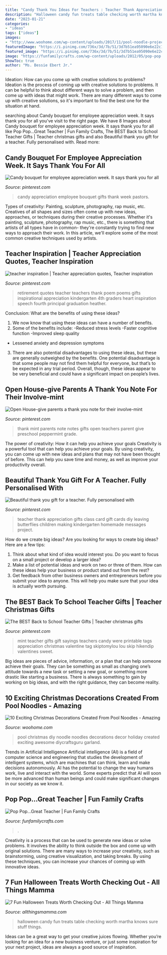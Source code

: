 ```yaml
---
title: "Candy Thank You Ideas For Teachers : Teacher Thank Appreciation Gifts Class Card Gift Cards Diy Leaving Butterflies Children Making Kindergarten Homemade Messages Project"
description: "Halloween candy fun treats table checking worth martha knows sure stuff things"
date: "2023-01-21"
categories:
- "ideas"
tags: ["ideas"]
images:
- "http://www.woohome.com/wp-content/uploads/2017/11/pool-noodle-projects-for-christmas-10.jpg"
featuredImage: "https://i.pinimg.com/736x/3d/7b/51/3d7b51ea95090e6e22c1dd180de16a00--thank-you-gifts-thank-you-notes.jpg?b=t"
featured_image: "https://i.pinimg.com/736x/3d/7b/51/3d7b51ea95090e6e22c1dd180de16a00--thank-you-gifts-thank-you-notes.jpg?b=t"
image: "https://funfamilycrafts.com/wp-content/uploads/2012/05/pop-pop.jpg"
ShowToc: true
author: "Ms. Bessie Ebert Jr."
---
```



Ideation: How can you come up with creative solutions to problems?
Ideation is the process of coming up with creative solutions to problems. It can be helpful to think about different ways to solve a problem, and then come up with ideas that might work. There are many different ways to come up with creative solutions, so it's important to find the best one for the situation at hand.

	

		
searching about Candy bouquet for employee appreciation week. It says thank you for all you've visit to the right page. We have 8 Images about Candy bouquet for employee appreciation week. It says thank you for all like Pop Pop…Great Teacher | Fun Family Crafts, The BEST Back to School Teacher Gifts | Teacher christmas gifts and also Beautiful thank you gift for a teacher. Fully personalised with. Read more:
		
    
## Candy Bouquet For Employee Appreciation Week. It Says Thank You For All

<img loading=lazy src="https://i.pinimg.com/736x/ad/d1/43/add1435b290449394e90bd07b604154d--employee-appreciation-candy-bouquet.jpg" onerror="this.onerror=null;this.src='https://tse4.mm.bing.net/th?id=OIP.0iM3Qo7YSJ_bWugA3GK1lwDYEg&amp;pid=15.1';" alt="Candy bouquet for employee appreciation week. It says thank you for all">

_Source: pinterest.com_

>candy appreciation employee bouquet gifts thank week pastors. 

	

Types of creativity: Painting, sculpture, photography, rap music, etc.
Creatives of all shapes and sizes often come up with new ideas, approaches, or techniques during their creative processes. Whether it's painting, sculpture, photography, rap music, etc., there is something that artists of all types have in common- they're constantly trying to find new ways to approach their work. In this article, we'll explore some of the most common creative techniques used by artists.

    
## Teacher Inspiration | Teacher Appreciation Quotes, Teacher Inspiration

<img loading=lazy src="https://i.pinimg.com/736x/e9/12/e0/e912e07dfb6f2b997452ba68b2d219ee--teacher-retirement-gifts-teacher-gifts.jpg" onerror="this.onerror=null;this.src='https://tse1.mm.bing.net/th?id=OIP.4WzY1U0iOEfWVIaBQWRWmQDYEg&amp;pid=15.1';" alt="teacher inspiration | Teacher appreciation quotes, Teacher inspiration">

_Source: pinterest.com_

>retirement quotes teacher teachers thank poem poems gifts inspirational appreciation kindergarten 4th graders heart inspiration speech fourth principal graduation heather. 

	

Conclusion: What are the benefits of using these ideas?
1. We now know that using these ideas can have a number of benefits.
2. Some of the benefits include: 
-Reduced stress levels 
-Faster cognitive function 
-Improved sleep quality 
- Lessened anxiety and depression symptoms 
3. There are also potential disadvantages to using these ideas, but these are generally outweighed by the benefits. One potential disadvantage is that some people may not find them helpful for everyone, but that’s to be expected in any trial period. Overall, though, these ideas appear to be very beneficial and could have a significant impact on people’s lives.

    
## Open House-give Parents A Thank You Note For Their Involve-mint

<img loading=lazy src="https://i.pinimg.com/736x/3d/7b/51/3d7b51ea95090e6e22c1dd180de16a00--thank-you-gifts-thank-you-notes.jpg?b=t" onerror="this.onerror=null;this.src='https://tse3.mm.bing.net/th?id=OIP.2KyDoc3MJJpE8ohIH7KELwHaLG&amp;pid=15.1';" alt="Open House-give parents a thank you note for their involve-mint">

_Source: pinterest.com_

>thank mint parents note notes gifts open teachers parent give preschool peppermint grade. 

	

The power of creativity: How it can help you achieve your goals
Creativity is a powerful tool that can help you achieve your goals. By using creativity, you can come up with new ideas and plans that may not have been thought of before. This can help you save time and money, as well as improve your productivity overall.

    
## Beautiful Thank You Gift For A Teacher. Fully Personalised With

<img loading=lazy src="https://i.pinimg.com/736x/54/96/3c/54963c3c5766e4a515bf1e6b50bb4fbc--leaving-presents-collaborative-art-projects.jpg" onerror="this.onerror=null;this.src='https://tse3.mm.bing.net/th?id=OIP.PBuwEVAPcz73G1C-pfFFrgHaJ6&amp;pid=15.1';" alt="Beautiful thank you gift for a teacher. Fully personalised with">

_Source: pinterest.com_

>teacher thank appreciation gifts class card gift cards diy leaving butterflies children making kindergarten homemade messages project. 

	

How do we create big ideas?
Are you looking for ways to create big ideas? Here are a few tips:
1. Think about what kind of idea would interest you. Do you want to focus on a small project or develop a larger idea?
2. Make a list of potential ideas and work on two or three of them. How can these ideas help your business or product stand out from the rest?
3. Get feedback from other business owners and entrepreneurs before you submit your idea to anyone. This will help you make sure that your idea is actually worth pursuing.

    
## The BEST Back To School Teacher Gifts | Teacher Christmas Gifts

<img loading=lazy src="https://i.pinimg.com/736x/41/5b/1e/415b1e7c1651140392ffae7d3def803c.jpg" onerror="this.onerror=null;this.src='https://tse3.mm.bing.net/th?id=OIP.RSBrTkAQznvOKXYTN4LdFAHaLH&amp;pid=15.1';" alt="The BEST Back to School Teacher Gifts | Teacher christmas gifts">

_Source: pinterest.com_

>mint teacher gifts gift sayings teachers candy were printable tags appreciation christmas valentine tag skiptomylou lou skip hikendip valentines sweet. 

	

Big ideas are pieces of advice, information, or a plan that can help someone achieve their goals. They can be something as small as changing one’s attitude towards a new task or setting a new goal, or something more drastic like starting a business. There is always something to gain by working on big ideas, and with the right guidance, they can become reality.

    
## 10 Exciting Christmas Decorations Created From Pool Noodles - Amazing

<img loading=lazy src="http://www.woohome.com/wp-content/uploads/2017/11/pool-noodle-projects-for-christmas-10.jpg" onerror="this.onerror=null;this.src='https://tse4.mm.bing.net/th?id=OIP.ctHWTOCAuSUXe7E7IqS82wHaOz&amp;pid=15.1';" alt="10 Exciting Christmas Decorations Created From Pool Noodles - Amazing">

_Source: woohome.com_

>pool christmas diy noodle noodles decorations decor holiday created exciting awesome diycraftsguru garland. 

	

Trends in Artificial Intelligence
Artificial intelligence (AI) is a field of computer science and engineering that studies the development of intelligent systems, which are machines that can think, learn and make decisions autonomously. AI has the potential to change the way humans work, live and interact with the world. Some experts predict that AI will soon be more advanced than human beings and could make significant changes in our society as we know it.

    
## Pop Pop…Great Teacher | Fun Family Crafts

<img loading=lazy src="https://funfamilycrafts.com/wp-content/uploads/2012/05/pop-pop.jpg" onerror="this.onerror=null;this.src='https://tse3.mm.bing.net/th?id=OIP.WsLWz0cG321lA4WlVrns_QHaMk&amp;pid=15.1';" alt="Pop Pop…Great Teacher | Fun Family Crafts">

_Source: funfamilycrafts.com_

>. 

	

Creativity is a process that can be used to generate new ideas or solve problems. It involves the ability to think outside the box and come up with original solutions. There are many ways to increase your creativity, such as brainstorming, using creative visualization, and taking breaks. By using these techniques, you can increase your chances of coming up with innovative ideas.

    
## 7 Fun Halloween Treats Worth Checking Out - All Things Mamma

<img loading=lazy src="https://www.allthingsmamma.com/wp-content/uploads/2011/10/halloween-candy.jpg" onerror="this.onerror=null;this.src='https://tse3.mm.bing.net/th?id=OIP.-dNSOER65ZAI2P4IJqN2mAHaLH&amp;pid=15.1';" alt="7 Fun Halloween Treats Worth Checking Out - All Things Mamma">

_Source: allthingsmamma.com_

>halloween candy fun treats table checking worth martha knows sure stuff things. 

	

Ideas can be a great way to get your creative juices flowing. Whether you’re looking for an idea for a new business venture, or just some inspiration for your next project, ideas are always a good source of inspiration.

